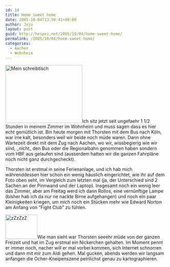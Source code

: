 ```yaml
---
id: 14
title: Home sweet home
date: 2005-10-04T13:50:41+00:00
author: Jojo
layout: post
guid: http://heipei.net/2005/10/04/home-sweet-home/
permalink: /2005/10/04/home-sweet-home/
categories:
  - Aachen
  - Wohnheim
---
```

[<img src="https://static.flickr.com/30/49306933_29c1529659_m.jpg" width="240" height="180" alt="Mein schreibtisch" class="alignleft" />](https://secure.flickr.com/photos/heipei/archives/date-taken/2005/10/04/detail/ "Photo Sharing")Ich sitz jetzt seit ungefaehr 1 1/2 Stunden in meinem Zimmer im Wohnheim und muss sagen dass es hier echt gemütlich ist. Bin heute morgen mit Thorsten mit dem Bus nach Köln, war irre kalt, besonders weil wir beide noch müde waren. Dann ohne Wartezeit direkt mit dem Zug nach Aachen, wo wir, wissbegierig wie wir sind, \_nicht\_ den Bus oder die Regionalbahn genommen haben sondern vom HBF aus gelaufen sind (ausserdem hatten wir die ganzen Fahrpläne noch nicht ganz durchgecheckt).
  
Thorsten ist erstmal in seine Ferienanlage, und ich hab mich währenddessen hier schon ein wenig häuslich eingerichtet, wie ihr auf dem Foto oben seht, im Vergleich zum letzten mal (ja, der Unterschied sind 2 Sachen an der Pinnwand und der Laptop). Insgesamt noch ein wenig leer das Zimmer, aber am Freitag werd ich dann Rollos, eine vernünftige Lampe (bisher hab ich da nur ne nackte Birne aufgehangen) und noch ein paar Kleinigkeiten kriegen, um mich noch ein Stücken mehr wie Edward Norton am Anfang von &#8220;Fight Club&#8221; zu fühlen.
  
[<img src="https://static.flickr.com/30/49306917_7d0cd56f19_t.jpg" width="100" height="75" alt="zZzZzZ" class="alignleft" />](https://secure.flickr.com/photos/heipei/archives/date-taken/2005/10/04/detail/ "Photo Sharing")Wie man sieht war Thorsten seeehr müde von der ganzen Freizeit und hat im Zug erstmal ein Nickerchen gehalten. Im Moment pennt er immer noch, nacher will er mal vorbei kommen, sich Internet schnorren und dann mit mir zum Aldi gehen. Mal gucken, abends werden wir langsam anfangen die Ocher-Kneipenszene peinlichst genau zu kartographieren.
